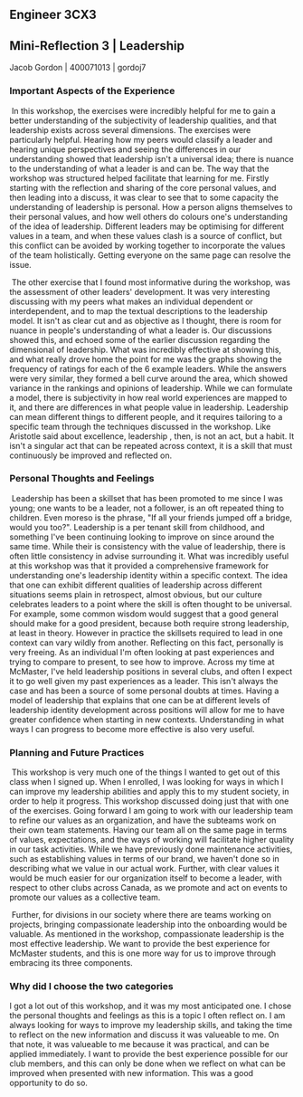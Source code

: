 ## Engineer 3CX3

## Mini-Reflection 3 | Leadership

Jacob Gordon | 400071013 | gordoj7

### Important Aspects of the Experience

​	In this workshop, the exercises were incredibly helpful for me to gain a better understanding of the subjectivity of leadership qualities, and that leadership exists across several dimensions. The exercises were particularly helpful. Hearing how my peers would classify a leader and hearing unique perspectives and seeing the differences in our understanding showed that leadership isn't a universal idea; there is nuance to the understanding of what a leader is and can be. The way that the workshop was structured helped facilitate that learning for me. Firstly starting with the reflection and sharing of the core personal values, and then leading into a discuss, it was clear to see that to some capacity the understanding of leadership is personal. How a person aligns themselves to their personal values, and how well others do colours one's understanding of the idea of leadership. Different leaders may be optimising for different values in a team, and when these values clash is a source of conflict, but this conflict can be avoided by working together to incorporate the values of the team holistically. Getting everyone on the same page can resolve the issue. 

​	The other exercise that I found most informative during the workshop, was the assessment of other leaders' development. It was very interesting discussing with my peers what makes an individual dependent or interdependent, and to map the textual descriptions to the leadership model. It isn't as clear cut and as objective as I thought, there is room for nuance in people's understanding of what a leader is. Our discussions showed this, and echoed some of the earlier discussion regarding the dimensional of leadership. What was incredibly effective at showing this, and what really drove home the point for me was the graphs showing the frequency of ratings for each of the 6 example leaders. While the answers were very similar, they formed a bell curve around the area, which showed variance in the rankings and opinions of leadership. While we can formulate a model, there is subjectivity in how real world experiences are mapped to it, and there are differences in what people value in leadership. Leadership can mean different things to different people, and it requires tailoring to a specific team through the techniques discussed in the workshop. Like Aristotle said about excellence, leadership , then, is not an act, but a habit. It isn't a singular act that can be repeated across context, it is a skill that must continuously be improved and reflected on.

### Personal Thoughts and Feelings

​	Leadership has been a skillset that has been promoted to me since I was young; one wants to be a leader, not a follower, is an oft repeated thing to children. Even moreso is the phrase, "If all your friends jumped off a bridge, would you too?". Leadership is a per tenant skill from childhood, and something I've been continuing looking to improve on since around the same time. While their is consistency with the value of leadership, there is often little consistency in advise surrounding it. What was incredibly useful at this workshop was that it provided a comprehensive framework for understanding one's leadership identity within a specific context. The idea that one can exhibit different qualities of leadership across different situations seems plain in retrospect, almost obvious, but our culture celebrates leaders to a point where the skill is often thought to be universal. For example, some common wisdom would suggest that a good general should make for a good president, because both require strong leadership, at least in theory. However in practice the skillsets required to lead in one context can vary wildly from another. Reflecting on this fact, personally is very freeing. As an individual I'm often looking at past experiences and trying to compare to present, to see how to improve. Across my time at McMaster, I've held leadership positions in several clubs, and often I expect it to go well given my past experiences as a leader. This isn't always the case and has been a source of some personal doubts at times. Having a model of leadership that explains that one can be at different levels of leadership identity development across positions will allow for me to have greater confidence when starting in new contexts. Understanding in what ways I can progress to become more effective is also very useful.



### Planning and Future Practices

​	This workshop is very much one of the things I wanted to get out of this class when I signed up. When I enrolled, I was looking for ways in which I can improve my leadership abilities and apply this to my student society, in order to help it progress. This workshop discussed doing just that with one of the exercises. Going forward I am going to work with our leadership team to refine our values as an organization, and have the subteams work on their own team statements. Having our team all on the same page in terms of values, expectations, and the ways of working will facilitate higher quality in our task activities. While we have previously done maintenance activities, such as establishing values in terms of our brand, we haven't done so in describing what we value in our actual work. Further, with clear values it would be much easier for our organization itself to become a leader, with respect to other clubs across Canada, as we promote and act on events to promote our values as a collective team.

​	Further, for divisions in our society where there are teams working on projects, bringing compassionate leadership into the onboarding would be valuable. As mentioned in the workshop, compassionate leadership is the most effective leadership. We want to provide the best experience for McMaster students, and this is one more way for us to improve through embracing its three components.

### Why did I choose the two categories

I got a lot out of this workshop, and it was my most anticipated one. I chose the personal thoughts and feelings as this is a topic I often reflect on. I am always looking for ways to improve my leadership skills, and taking the time to reflect on the new information and discuss it was valueable to me. On that note, it was valueable to me because it was practical, and can be applied immediately. I want to provide the best experience possible for our club members, and this can only be done when we reflect on what can be improved when presented with new information. This was a good opportunity to do so.
